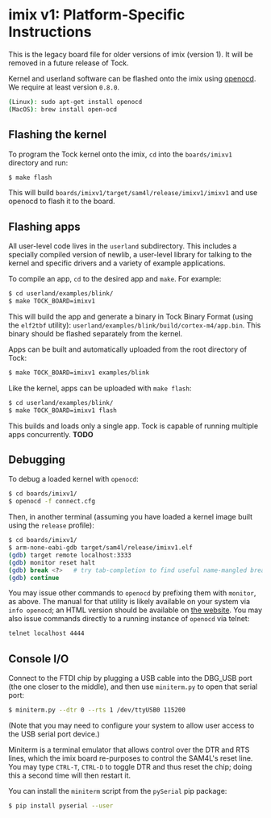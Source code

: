 imix v1: Platform-Specific Instructions
=====================================

This is the legacy board file for older versions of imix (version 1). It will
be removed in a future release of Tock.

Kernel and userland software can be flashed onto the imix using
[openocd](http://openocd.org/). We require at least version `0.8.0`.

```bash
(Linux): sudo apt-get install openocd
(MacOS): brew install open-ocd
```


## Flashing the kernel

To program the Tock kernel onto the imix, `cd` into the `boards/imixv1` directory
and run:

```bash
$ make flash
```

This will build `boards/imixv1/target/sam4l/release/imixv1/imixv1` and use openocd to
flash it to the board.


## Flashing apps

All user-level code lives in the `userland` subdirectory. This includes a
specially compiled version of newlib, a user-level library for talking to the
kernel and specific drivers and a variety of example applications.

To compile an app, `cd` to the desired app and `make`. For example:

```bash
$ cd userland/examples/blink/
$ make TOCK_BOARD=imixv1
```

This will build the app and generate a binary in Tock Binary Format (using the
`elf2tbf` utility): `userland/examples/blink/build/cortex-m4/app.bin`. This
binary should be flashed separately from the kernel.

Apps can be built and automatically uploaded from the root directory of Tock:

```bash
$ make TOCK_BOARD=imixv1 examples/blink
```

Like the kernel, apps can be uploaded with `make flash`:

```bash
$ cd userland/examples/blink/
$ make TOCK_BOARD=imixv1 flash
```

This builds and loads only a single app. Tock is capable of running multiple apps
concurrently. **TODO**

## Debugging

To debug a loaded kernel with `openocd`:

```bash
$ cd boards/imixv1/
$ openocd -f connect.cfg
```

Then, in another terminal (assuming you have loaded a kernel image built using
the `release` profile):

```bash
$ cd boards/imixv1/
$ arm-none-eabi-gdb target/sam4l/release/imixv1.elf
(gdb) target remote localhost:3333
(gdb) monitor reset halt
(gdb) break <?>   # try tab-completion to find useful name-mangled breakpoints
(gdb) continue
```

You may issue other commands to `openocd` by prefixing them with `monitor`, as
above.  The manual for that utility is likely available on your system via
`info openocd`; an HTML version should be available on
[the website](http://openocd.org/).  You may also issue commands directly to a
running instance of `openocd` via telnet:

```bash
telnet localhost 4444
```

## Console I/O

Connect to the FTDI chip by plugging a USB cable into the DBG\_USB port (the
one closer to the middle), and then use `miniterm.py` to open that serial port:

```bash
$ miniterm.py --dtr 0 --rts 1 /dev/ttyUSB0 115200
```

(Note that you may need to configure your system to allow user access to the
USB serial port device.)

Miniterm is a terminal emulator that allows control over the DTR and RTS lines,
which the imix board re-purposes to control the SAM4L's reset line.  You may
type `CTRL-T`, `CTRL-D` to toggle DTR and thus reset the chip; doing this a
second time will then restart it.

You can install the `miniterm` script from the `pySerial` pip package:

```bash
$ pip install pyserial --user
```

